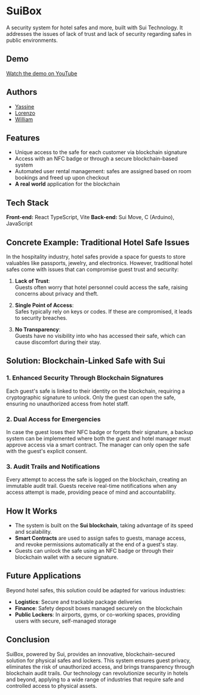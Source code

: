 # SuiBox

A security system for hotel safes and more, built with Sui Technology. It addresses the issues of lack of trust and lack of security regarding safes in public environments.

## Demo

[Watch the demo on YouTube](https://www.youtube.com/watch?v=ahdUjHptHpA)

## Authors

- [Yassine](https://github.com/Yionidas)
- [Lorenzo](https://github.com/LorenzoLepoivre/LorenzoLepoivre)
- [William](https://github.com/WillHCode)

## Features

- Unique access to the safe for each customer via blockchain signature
- Access with an NFC badge or through a secure blockchain-based system
- Automated user rental management: safes are assigned based on room bookings and freed up upon checkout
- **A real world** application for the blockchain 

## Tech Stack

**Front-end:** React TypeScript, Vite
**Back-end:** Sui Move, C (Arduino), JavaScript

## Concrete Example: Traditional Hotel Safe Issues

In the hospitality industry, hotel safes provide a space for guests to store valuables like passports, jewelry, and electronics. However, traditional hotel safes come with issues that can compromise guest trust and security:

1. **Lack of Trust**:  
   Guests often worry that hotel personnel could access the safe, raising concerns about privacy and theft.
   
2. **Single Point of Access**:  
   Safes typically rely on keys or codes. If these are compromised, it leads to security breaches.

3. **No Transparency**:  
   Guests have no visibility into who has accessed their safe, which can cause discomfort during their stay.

## Solution: Blockchain-Linked Safe with Sui

### 1. **Enhanced Security Through Blockchain Signatures**  
   Each guest's safe is linked to their identity on the blockchain, requiring a cryptographic signature to unlock. Only the guest can open the safe, ensuring no unauthorized access from hotel staff.

### 2. **Dual Access for Emergencies**  
   In case the guest loses their NFC badge or forgets their signature, a backup system can be implemented where both the guest and hotel manager must approve access via a smart contract. The manager can only open the safe with the guest's explicit consent.

### 3. **Audit Trails and Notifications**  
   Every attempt to access the safe is logged on the blockchain, creating an immutable audit trail. Guests receive real-time notifications when any access attempt is made, providing peace of mind and accountability.

## How It Works

- The system is built on the **Sui blockchain**, taking advantage of its speed and scalability.
- **Smart Contracts** are used to assign safes to guests, manage access, and revoke permissions automatically at the end of a guest's stay.
- Guests can unlock the safe using an NFC badge or through their blockchain wallet with a secure signature.

## Future Applications

Beyond hotel safes, this solution could be adapted for various industries:
- **Logistics**: Secure and trackable package deliveries
- **Finance**: Safety deposit boxes managed securely on the blockchain
- **Public Lockers**: In airports, gyms, or co-working spaces, providing users with secure, self-managed storage

## Conclusion

SuiBox, powered by Sui, provides an innovative, blockchain-secured solution for physical safes and lockers. This system ensures guest privacy, eliminates the risk of unauthorized access, and brings transparency through blockchain audit trails. Our technology can revolutionize security in hotels and beyond, applying to a wide range of industries that require safe and controlled access to physical assets.
